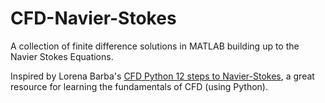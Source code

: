 # CFD-Navier-Stokes
A collection of finite difference solutions in MATLAB building up to the Navier Stokes Equations.

Inspired by Lorena Barba's [CFD Python 12 steps to Navier-Stokes](https://github.com/barbagroup/CFDPython/blob/master/README.md), a great resource for learning the fundamentals of CFD (using Python).
